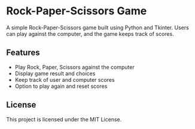 # Rock-Paper-Scissors Game

A simple Rock-Paper-Scissors game built using Python and Tkinter. Users can play against the computer, and the game keeps track of scores.

## Features

- Play Rock, Paper, Scissors against the computer
- Display game result and choices
- Keep track of user and computer scores
- Option to play again and reset scores

## License

This project is licensed under the MIT License.
